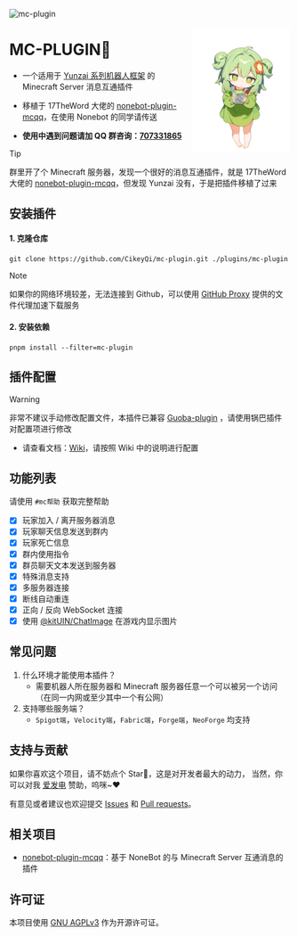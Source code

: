 ![mc-plugin](https://socialify.git.ci/CikeyQi/mc-plugin/image?description=1&font=Raleway&forks=1&issues=1&language=1&name=1&owner=1&pattern=Circuit%20Board&pulls=1&stargazers=1&theme=Auto)

<img decoding="async" align=right src="resources/readme/girl.png" width="35%">

# MC-PLUGIN🍐

- 一个适用于 [Yunzai 系列机器人框架](https://github.com/yhArcadia/Yunzai-Bot-plugins-index) 的 Minecraft Server 消息互通插件

- 移植于 17TheWord 大佬的 [nonebot-plugin-mcqq](https://github.com/17TheWord/nonebot-plugin-mcqq)，在使用 Nonebot 的同学请传送

- **使用中遇到问题请加 QQ 群咨询：[707331865](https://qm.qq.com/q/TXTIS9KhO2)**

> [!TIP]
> 群里开了个 Minecraft 服务器，发现一个很好的消息互通插件，就是 17TheWord 大佬的 [nonebot-plugin-mcqq](https://github.com/17TheWord/nonebot-plugin-mcqq)，但发现 Yunzai 没有，于是把插件移植了过来

## 安装插件

#### 1. 克隆仓库

```
git clone https://github.com/CikeyQi/mc-plugin.git ./plugins/mc-plugin
```

> [!NOTE]
> 如果你的网络环境较差，无法连接到 Github，可以使用 [GitHub Proxy](https://ghproxy.link/) 提供的文件代理加速下载服务

#### 2. 安装依赖

```
pnpm install --filter=mc-plugin
```

## 插件配置

> [!WARNING]
> 非常不建议手动修改配置文件，本插件已兼容 [Guoba-plugin](https://github.com/guoba-yunzai/guoba-plugin) ，请使用锅巴插件对配置项进行修改

- 请查看文档：[Wiki](https://github.com/CikeyQi/mc-plugin/wiki)，请按照 Wiki 中的说明进行配置

## 功能列表

请使用 `#mc帮助` 获取完整帮助

- [x] 玩家加入 / 离开服务器消息
- [x] 玩家聊天信息发送到群内
- [x] 玩家死亡信息
- [x] 群内使用指令
- [x] 群员聊天文本发送到服务器
- [x] 特殊消息支持
- [x] 多服务器连接
- [x] 断线自动重连
- [x] 正向 / 反向 WebSocket 连接
- [x] 使用 [@kitUIN/ChatImage](https://github.com/kitUIN/ChatImage) 在游戏内显示图片

## 常见问题

1. 什么环境才能使用本插件？
   - 需要机器人所在服务器和 Minecraft 服务器任意一个可以被另一个访问（在同一内网或至少其中一个有公网）
2. 支持哪些服务端？
   - `Spigot端`，`Velocity端`，`Fabric端`，`Forge端`，`NeoForge` 均支持

## 支持与贡献

如果你喜欢这个项目，请不妨点个 Star🌟，这是对开发者最大的动力， 当然，你可以对我 [爱发电](https://afdian.net/a/sumoqi) 赞助，呜咪~❤️

有意见或者建议也欢迎提交 [Issues](https://github.com/CikeyQi/mc-plugin/issues) 和 [Pull requests](https://github.com/CikeyQi/mc-plugin/pulls)。

## 相关项目

- [nonebot-plugin-mcqq](https://github.com/17TheWord/nonebot-plugin-mcqq)：基于 NoneBot 的与 Minecraft Server 互通消息的插件

## 许可证

本项目使用 [GNU AGPLv3](https://choosealicense.com/licenses/agpl-3.0/) 作为开源许可证。